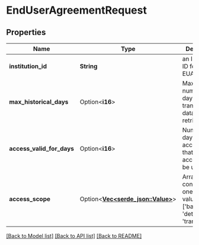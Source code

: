 # EndUserAgreementRequest

## Properties

| Name                      | Type                                                       | Description                                                                       | Notes                                                       |
| ------------------------- | ---------------------------------------------------------- | --------------------------------------------------------------------------------- | ----------------------------------------------------------- |
| **institution_id**        | **String**                                                 | an Institution ID for this EUA                                                    |
| **max_historical_days**   | Option<**i16**>                                            | Maximum number of days of transaction data to retrieve.                           | [optional][default to 90]                                   |
| **access_valid_for_days** | Option<**i16**>                                            | Number of days from acceptance that the access can be used.                       | [optional][default to 90]                                   |
| **access_scope**          | Option<[**Vec<serde_json::Value>**](serde_json::Value.md)> | Array containing one or several values of ['balances', 'details', 'transactions'] | [optional]default to ["balances","details","transactions"]] |

[[Back to Model list]](../README.md#documentation-for-models) [[Back to API list]](../README.md#documentation-for-api-endpoints) [[Back to README]](../README.md)
